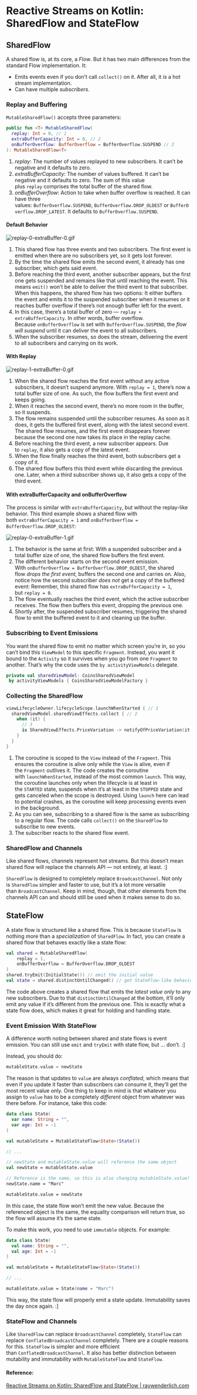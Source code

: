 # Reactive Streams on Kotlin: SharedFlow and StateFlow

## SharedFlow

A shared flow is, at its core, a *Flow*. But it has two main differences from the standard Flow implementation. It:

- Emits events even if you don’t call `collect()` on it. After all, it *is* a hot stream implementation.
- Can have multiple *subscribers*.

### Replay and Buffering

`MutableSharedFlow()` accepts three parameters:

```kotlin
public fun <T> MutableSharedFlow(
  replay: Int = 0, // 1
  extraBufferCapacity: Int = 0, // 2
  onBufferOverflow: BufferOverflow = BufferOverflow.SUSPEND // 3
): MutableSharedFlow<T>
```

1. *replay*: The number of values replayed to new subscribers. It can’t be negative and it defaults to zero.
2. *extraBufferCapacity*: The number of values buffered. It can’t be negative and it defaults to zero. The sum of this value plus `replay` comprises the total buffer of the shared flow.
3. *onBufferOverflow*: Action to take when buffer overflow is reached. It can have three values: `BufferOverflow.SUSPEND`, `BufferOverflow.DROP_OLDEST` or `BufferOverflow.DROP_LATEST`. It defaults to `BufferOverflow.SUSPEND`.

#### Default Behavior

![replay-0-extraBuffer-0.gif](../resources/replay-0-extraBuffer-0.gif)

1. This shared flow has three events and two subscribers. The first event is emitted when there are no subscribers yet, so it gets lost forever.
2. By the time the shared flow emits the second event, it already has one subscriber, which gets said event.
3. Before reaching the third event, another subscriber appears, but the first one gets suspended and remains like that until reaching the event. This means `emit()` won’t be able to deliver the third event to that subscriber. When this happens, the shared flow has two options: It either buffers the event and emits it to the suspended subscriber when it resumes or it reaches buffer overflow if there’s not enough buffer left for the event.
4. In this case, there’s a total buffer of zero — `replay + extraBufferCapacity`. In other words, buffer overflow. Because `onBufferOverflow` is set with `BufferOverflow.SUSPEND`, the *flow will suspend* until it can deliver the event to all subscribers.
5. When the subscriber resumes, so does the stream, delivering the event to all subscribers and carrying on its work.

#### With Replay

![replay-1-extraBuffer-0.gif](../resources/replay-1-extraBuffer-0.gif)

1. When the shared flow reaches the first event without any active subscribers, it doesn’t suspend anymore. With `replay = 1`, there’s now a total buffer size of one. As such, the flow buffers the first event and keeps going.
2. When it reaches the second event, there’s no more room in the buffer, so it suspends.
3. The flow remains suspended until the subscriber resumes. As soon as it does, it gets the buffered first event, along with the latest second event. The shared flow resumes, and the first event disappears forever because the second one now takes its place in the replay cache.
4. Before reaching the third event, a new subscriber appears. Due to `replay`, it also gets a copy of the latest event.
5. When the flow finally reaches the third event, both subscribers get a copy of it.
6. The shared flow buffers this third event while discarding the previous one. Later, when a third subscriber shows up, it also gets a copy of the third event.

#### With extraBufferCapacity and onBufferOverflow

The process is similar with `extraBufferCapacity`, but without the replay-like behavior. This third example shows a shared flow with both `extraBufferCapacity = 1` and `onBufferOverflow = BufferOverflow.DROP_OLDEST`:

![replay-0-extraBuffer-1.gif](../resources/replay-0-extraBuffer-1.gif)

1. The behavior is the same at first: With a suspended subscriber and a total buffer size of one, the shared flow buffers the first event.
2. The different behavior starts on the second event emission. With `onBufferOverflow = BufferOverflow.DROP_OLDEST`, the shared flow *drops the first event*, buffers the second one and carries on. Also, notice how the second subscriber *does not* get a copy of the buffered event: Remember, this shared flow has `extraBufferCapacity = 1`, but `replay = 0`.
3. The flow eventually reaches the third event, which the active subscriber receives. The flow then buffers this event, dropping the previous one.
4. Shortly after, the suspended subscriber resumes, triggering the shared flow to emit the buffered event to it and cleaning up the buffer.

### Subscribing to Event Emissions

You want the shared flow to emit no matter which screen you’re in, so you can’t bind this `ViewModel` to this specific `Fragment`. Instead, you want it bound to the `Activity` so it survives when you go from one `Fragment` to another. That’s why the code uses the `by activityViewModels` delegate.

```kotlin
private val sharedViewModel: CoinsSharedViewModel
 by activityViewModels { CoinsSharedViewModelFactory }
```

### Collecting the SharedFlow

```kotlin
viewLifecycleOwner.lifecycleScope.launchWhenStarted { // 1
  sharedViewModel.sharedViewEffects.collect { // 2
    when (it) {
      // 3
      is SharedViewEffects.PriceVariation -> notifyOfPriceVariation(it.variation)
    }
  }
}
```

1. The coroutine is scoped to the `View` instead of the `Fragment`. This ensures the coroutine is alive only while the `View` is alive, even if the `Fragment` outlives it. The code creates the coroutine with `launchWhenStarted`, instead of the most common `launch`. This way, the coroutine launches only when the lifecycle is at least in the `STARTED` state, suspends when it’s at least in the `STOPPED` state and gets canceled when the scope is destroyed. Using `launch` here can lead to potential crashes, as the coroutine will keep processing events even in the background.
2. As you can see, subscribing to a shared flow is the same as subscribing to a regular flow. The code calls `collect()` on the `SharedFlow` to subscribe to new events.
3. The subscriber reacts to the shared flow event.

### SharedFlow and Channels

Like shared flows, channels represent hot streams. But this doesn’t mean shared flow will replace the channels API — not entirely, at least. :]

`SharedFlow` is designed to completely replace `BroadcastChannel`. Not only is `SharedFlow` simpler and faster to use, but it’s a lot more versatile than `BroadcastChannel`. Keep in mind, though, that other elements from the channels API can and should still be used when it makes sense to do so.

## StateFlow

A state flow is structured like a shared flow. This is because `StateFlow` is nothing more than a *specialization* of `SharedFlow`. In fact, you can create a shared flow that behaves exactly like a state flow:

```kotlin
val shared = MutableSharedFlow(
    replay = 1,
    onBufferOverflow = BufferOverflow.DROP_OLDEST
)
shared.tryEmit(InitialState()) // emit the initial value
val state = shared.distinctUntilChanged() // get StateFlow-like behavior
```

The code above creates a shared flow that emits the *latest value only* to any new subscribers. Due to that `distinctUntilChanged` at the bottom, it’ll only emit any value if it’s different from the previous one. This is exactly what a state flow does, which makes it great for holding and handling state.

### Event Emission With StateFlow

A difference worth noting between shared and state flows is event emission. You can still use `emit` and `tryEmit` with state flow, but … don’t. :]

Instead, you should do:

```kotlin
mutableState.value = newState
```

The reason is that updates to `value` are always *conflated*, which means that even if you update it faster than subscribers can consume it, they’ll get the most recent value only. One thing to keep in mind is that whatever you assign to `value` has to be a completely *different* object from whatever was there before. For instance, take this code:

```kotlin
data class State(
  var name: String = "",
  var age: Int = -1
)

val mutableState = MutableStateFlow<State>(State())

// ...

// newState and mutableState.value will reference the same object
val newState = mutableState.value 

// Reference is the same, so this is also changing mutableState.value!
newState.name = "Marc"

mutableState.value = newState
```

In this case, the state flow won’t emit the new value. Because the referenced object is the same, the equality comparison will return true, so the flow will assume it’s the same state.

To make this work, you need to use `immutable` objects. For example:

```kotlin
data class State(
  val name: String = "",
  val age: Int = -1
)

val mutableState = MutableStateFlow<State>(State())

// ...

mutableState.value = State(name = "Marc")
```

This way, the state flow will properly emit a state update. Immutability saves the day once again. :]

### StateFlow and Channels

Like `SharedFlow` can replace `BroadcastChannel` completely, `StateFlow` can replace `ConflatedBroadcastChannel` completely. There are a couple reasons for this. `StateFlow` is simpler and more efficient than `ConflatedBroadcastChannel`. It also has better distinction between mutability and immutability with `MutableStateFlow` and `StateFlow`.

#### Reference:

[Reactive Streams on Kotlin: SharedFlow and StateFlow | raywenderlich.com](https://www.raywenderlich.com/22030171-reactive-streams-on-kotlin-sharedflow-and-stateflow#toc-anchor-010)
